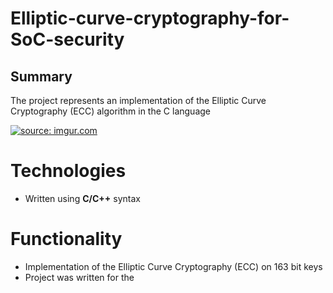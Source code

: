 # Elliptic-curve-cryptography-for-SoC-security

## Summary 

 The project represents an implementation of the Elliptic Curve Cryptography (ECC) algorithm in the C language

<a href="https://imgur.com/lyyApXO"><img src="https://i.imgur.com/lyyApXO.png" title="source: imgur.com" /></a>

# Technologies

- Written using **C/C++** syntax

# Functionality

- Implementation of the Elliptic Curve Cryptography (ECC) on 163 bit keys
- Project was written for the 
<!--stackedit_data:
eyJoaXN0b3J5IjpbLTUyMDcwNzQxMF19
-->